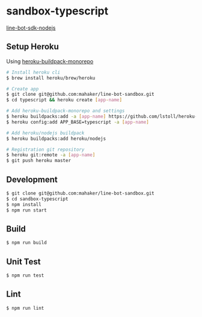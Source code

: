 # sandbox-typescript

[line-bot-sdk-nodejs](https://github.com/line/line-bot-sdk-nodejs)

## Setup Heroku

Using [heroku-buildpack-monorepo](https://elements.heroku.com/buildpacks/lstoll/heroku-buildpack-monorepo)

``` sh
# Install heroku cli
$ brew install heroku/brew/heroku

# Create app
$ git clone git@github.com:mahaker/line-bot-sandbox.git
$ cd typescript && heroku create [app-name]

# Add heroku-buildpack-monorepo and settings
$ heroku buildpacks:add -a [app-name] https://github.com/lstoll/heroku-buildpack-monorepo
$ heroku config:add APP_BASE=typescript -a [app-name]

# Add heroku/nodejs buildpack
$ heroku buildpacks:add heroku/nodejs

# Registration git repository
$ heroku git:remote -a [app-name] 
$ git push heroku master
```

## Development

``` sh
$ git clone git@github.com:mahaker/line-bot-sandbox.git
$ cd sandbox-typescript
$ npm install
$ npm run start 
```

## Build

``` sh
$ npm run build
```

## Unit Test 

``` sh
$ npm run test 
```

## Lint 

``` sh
$ npm run lint 
```
